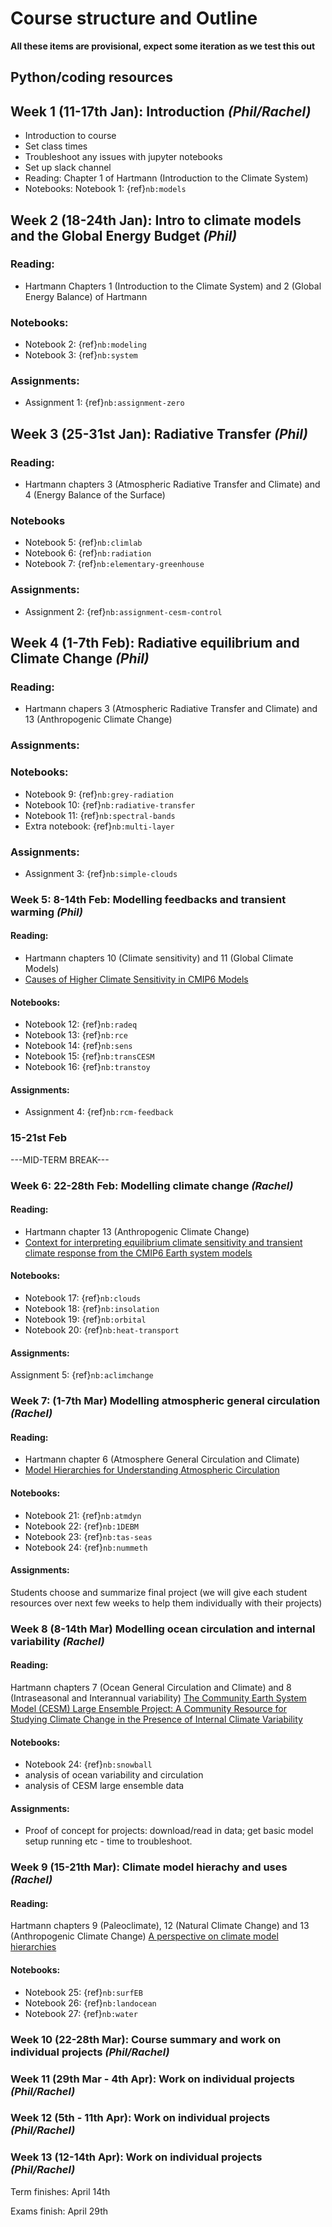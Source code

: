# Course structure and Outline

**All these items are provisional, expect some iteration as we test this out**

## Python/coding resources



## Week 1 (11-17th Jan): Introduction _(Phil/Rachel)_
- Introduction to course
- Set class times
- Troubleshoot any issues with jupyter notebooks
- Set up slack channel
- Reading: Chapter 1 of Hartmann (Introduction to the Climate System)
- Notebooks: Notebook 1: {ref}`nb:models`


## Week 2 (18-24th Jan): Intro to climate models and the Global Energy Budget _(Phil)_
### Reading:
- Hartmann Chapters 1 (Introduction to the Climate System) and 2 (Global Energy Balance) of Hartmann
### Notebooks:
- Notebook 2: {ref}`nb:modeling`
- Notebook 3: {ref}`nb:system`

### Assignments:

- Assignment 1: {ref}`nb:assignment-zero`

## Week 3 (25-31st Jan): Radiative Transfer _(Phil)_
### Reading:

- Hartmann chapters 3 (Atmospheric Radiative Transfer and Climate) and 4 (Energy Balance of the Surface)

### Notebooks
- Notebook 5: {ref}`nb:climlab`
- Notebook 6: {ref}`nb:radiation` 
- Notebook 7: {ref}`nb:elementary-greenhouse`

### Assignments:

- Assignment 2: {ref}`nb:assignment-cesm-control`

## Week 4 (1-7th Feb): Radiative equilibrium and Climate Change _(Phil)_
### Reading:
- Hartmann chapers 3 (Atmospheric Radiative Transfer and Climate) and 13 (Anthropogenic Climate Change)

### Assignments:



### Notebooks:
- Notebook 9: {ref}`nb:grey-radiation` 
- Notebook 10: {ref}`nb:radiative-transfer`
- Notebook 11: {ref}`nb:spectral-bands`
- Extra notebook: {ref}`nb:multi-layer`

### Assignments:
- Assignment 3: {ref}`nb:simple-clouds`

### Week 5: 8-14th Feb: Modelling feedbacks and transient warming _(Phil)_
#### Reading:
- Hartmann chapters 10 (Climate sensitivity) and 11 (Global Climate Models) 
- [Causes of Higher Climate Sensitivity in CMIP6 Models](https://agupubs.onlinelibrary.wiley.com/doi/full/10.1029/2019GL085782)

#### Notebooks:
- Notebook 12: {ref}`nb:radeq`
- Notebook 13: {ref}`nb:rce`
- Notebook 14: {ref}`nb:sens`
- Notebook 15: {ref}`nb:transCESM` 
- Notebook 16: {ref}`nb:transtoy` 
#### Assignments:
- Assignment 4: {ref}`nb:rcm-feedback`

### 15-21st Feb
---MID-TERM BREAK---

### Week 6: 22-28th Feb: Modelling climate change _(Rachel)_
#### Reading:
- Hartmann chapter 13 (Anthropogenic Climate Change)
- [Context for interpreting equilibrium climate sensitivity and transient climate response from the CMIP6 Earth system models](https://advances.sciencemag.org/content/6/26/eaba1981)
#### Notebooks:
- Notebook 17: {ref}`nb:clouds`
- Notebook 18: {ref}`nb:insolation`
- Notebook 19: {ref}`nb:orbital`
- Notebook 20: {ref}`nb:heat-transport`

#### Assignments: 
Assignment 5: {ref}`nb:aclimchange`

### Week 7: (1-7th Mar) Modelling atmospheric general circulation _(Rachel)_
#### Reading:
- Hartmann chapter 6 (Atmosphere General Circulation and Climate)
- [Model Hierarchies for Understanding Atmospheric Circulation](https://agupubs.onlinelibrary.wiley.com/doi/abs/10.1029/2018RG000607)


#### Notebooks:
- Notebook 21: {ref}`nb:atmdyn`
- Notebook 22: {ref}`nb:1DEBM` 
- Notebook 23: {ref}`nb:tas-seas` 
- Notebook 24: {ref}`nb:nummeth`

#### Assignments:
Students choose and summarize final project (we will give each student resources over next few weeks to help them individually with their projects)

### Week 8 (8-14th Mar) Modelling ocean circulation and internal variability _(Rachel)_
#### Reading:
Hartmann chapters 7 (Ocean General Circulation and Climate) and 8 (Intraseasonal and Interannual variability) 
[The Community Earth System Model (CESM) Large Ensemble Project: A Community Resource for Studying Climate Change in the Presence of Internal Climate Variability](https://journals.ametsoc.org/view/journals/bams/96/8/bams-d-13-00255.1.xml)

#### Notebooks:
- Notebook 24: {ref}`nb:snowball`
- analysis of ocean variability and circulation
- analysis of CESM large ensemble data

#### Assignments: 
- Proof of concept for projects: download/read in data; get basic model setup running etc - time to troubleshoot.

### Week 9 (15-21th Mar): Climate model hierachy and uses _(Rachel)_

#### Reading:
Hartmann chapters 9 (Paleoclimate), 12 (Natural Climate Change) and 13 (Anthropogenic Climate Change)
[A perspective on climate model hierarchies](https://agupubs.onlinelibrary.wiley.com/doi/full/10.1002/2017MS001038)

#### Notebooks:
- Notebook 25: {ref}`nb:surfEB`
- Notebook 26: {ref}`nb:landocean`
- Notebook 27: {ref}`nb:water`

### Week 10 (22-28th Mar): Course summary and work on individual projects _(Phil/Rachel)_

### Week 11 (29th Mar - 4th Apr): Work on individual projects _(Phil/Rachel)_

### Week 12 (5th - 11th Apr): Work on individual projects _(Phil/Rachel)_

### Week 13 (12-14th Apr): Work on individual projects _(Phil/Rachel)_



Term finishes: April 14th

Exams finish: April 29th
